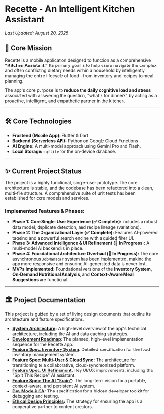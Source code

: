 # Recette - An Intelligent Kitchen Assistant

*Last Updated: August 20, 2025*

## 🚀 Core Mission

Recette is a mobile application designed to function as a comprehensive **"Kitchen Assistant."** Its primary goal is to help users navigate the complex and often conflicting dietary needs within a household by intelligently managing the entire lifecycle of food—from inventory and recipes to meal planning.

The app's core purpose is to **reduce the daily cognitive load and stress** associated with answering the question, "what's for dinner?" by acting as a proactive, intelligent, and empathetic partner in the kitchen.

---

## 🛠️ Core Technologies

* **Frontend (Mobile App):** Flutter & Dart
* **Backend (Serverless API):** Python on Google Cloud Functions
* **AI Engine:** A multi-model approach using Gemini Pro and Flash.
* **Local Storage:** `sqflite` for the on-device database.

---

## ✨ Current Project Status

The project is a highly functional, single-user prototype. The core architecture is stable, and the codebase has been refactored into a clean, multi-file structure. A comprehensive suite of unit tests has been established for core models and services.

### Implemented Features & Phases:

* **Phase 1: Core Single-User Experience (✅ Complete):** Includes a robust data model, duplicate detection, and recipe lineage (variations).
* **Phase 2: The Organizational Layer (✅ Complete):** Features AI-powered tagging and a powerful search engine with a guided filter UI.
* **Phase 3: Advanced Intelligence & UI Refinement (🔄 In Progress):** A multi-model AI backend is in place.
* **Phase 4: Foundational Architecture Overhaul (🔄 In Progress):** The core asynchronous `JobManager` system has been implemented, making the app more responsive and ensuring AI-generated data is never lost.
* **MVPs Implemented:** Foundational versions of the **Inventory System**, **On-Demand Nutritional Analysis**, and **Context-Aware Meal Suggestions** are functional.

---

## 🏛️ Project Documentation

This project is guided by a set of living design documents that outline its architecture and feature specifications.

* **[System Architecture](./docs/01_SYSTEM_ARCHITECTURE.md):** A high-level overview of the app's technical architecture, including the AI and data caching strategies.
* **[Development Roadmap](./docs/02_ROADMAP.md):** The planned, high-level implementation sequence for the Recette app.
* **[Feature Spec: Inventory System](./docs/03_FEATURE_INVENTORY_SYSTEM.md):** Detailed specification for the food inventory management system.
* **[Feature Spec: Multi-User & Cloud Sync](./docs/04_FEATURE_MULTI_USER.md):** The architecture for transitioning to a collaborative, cloud-synchronized platform.
* **[Feature Spec: UI Refinement](./docs/05_FEATURE_UI_REFINEMENT.md):** Key UI/UX improvements, including the "Split This Recipe" AI assistant.
* **[Feature Spec: The AI "Brain"](./docs/06_FEATURE_AI_BRAIN.md):** The long-term vision for a portable, context-aware, and persistent AI system.
* **[Dev Mode & QA](./docs/07_DEVELOPER_MODE_AND_QA.md):** The specification for a hidden developer toolkit for debugging and testing.
* **[Ethical Design Principles](./docs/08_ETHICAL_DESIGN.md):** The strategy for ensuring the app is a cooperative partner to content creators.